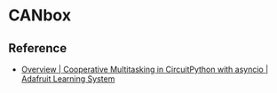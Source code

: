 # CANbox
## Reference
- [Overview | Cooperative Multitasking in CircuitPython with asyncio | Adafruit Learning System](https://learn.adafruit.com/cooperative-multitasking-in-circuitpython-with-asyncio)